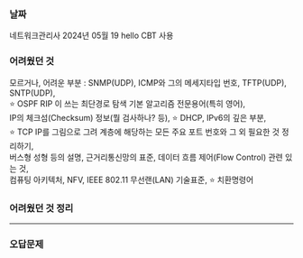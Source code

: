 <h3>날짜</h3>
네트워크관리사  
2024년 05월 19  
hello CBT 사용  

<h3>어려웠던 것</h3>

모르거나, 어려운 부분 : SNMP(UDP), ICMP와 그의 메세지타입 번호, TFTP(UDP), SNTP(UDP),  
⭐ OSPF RIP 이 쓰는 최단경로 탐색 기본 알고리즘 전문용어(특히 영어),  
IP의 체크섬(Checksum) 정보(뭘 검사하나? 등), ⭐ DHCP, IPv6의 깊은 부분,  
⭐ TCP IP를 그림으로 그려 계층에 해당하는 모든 주요 포트 번호와 그 외 필요한 것 정리하기,  
버스형 성형 등의 설명, 근거리통신망의 표준, 데이터 흐름 제어(Flow Control) 관련 있는 것,  
컴퓨팅 아키텍처, NFV, IEEE 802.11 무선랜(LAN) 기술표준, ⭐ 치환명령어 

<h3>어려웠던 것 정리</h3>

***

<h3>오답문제</h3>
